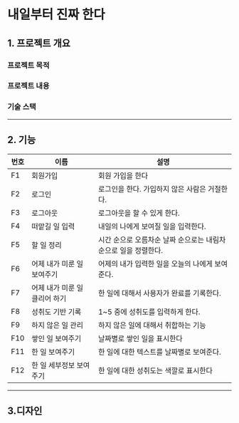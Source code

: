 # 내일부터 진짜 한다

## 1. 프로젝트 개요
### 프로젝트 목적
### 프로젝트 내용
### 기술 스택
----------
## 2. 기능
| 번호 | 이름 | 설명 |
|-----| ---- | ----|
|F1|회원가입|회원 가입을 한다|
|F2|로그인| 로그인을 한다. 가입하지 않은 사람은 거절한다.|
|F3|로그아웃|로그아웃을 할 수 있게 한다.|
|F4|떠맡길 일 입력| 내일의 나에게 보여질 일을 입력한다.|
|F5|할 일 정리|시간 순으로 오름차순 날짜 순으로는 내림차순으로 일을 정렬한다.|
|F6|어제 내가 미룬 일 보여주기| 어제의 내가 입력한 일을 오늘의 나에게 보여준다.|
|F7|어제 내가 미룬 일 클리어 하기| 한 일에 대해서 사용자가 완료를 기록한다.|
|F8|성취도 기반 기록|1~5 중에 성취도를 입력하게 한다.|
|F9|하지 않은 일 관리|하지 않은 일에 대해서 취합하는 기능|
|F10|쌓인 일 보여주기|날짜별로 쌓인 일을 표시한다|
|F11|한 일 보여주기|한 일에 대한 텍스트를 날짜별로 보여준다.|
|F12|한 일 세부정보 보여주기|한 일에 대한 성취도는 색깔로 표시한다|
------
## 3.디자인

